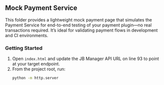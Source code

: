 ## Mock Payment Service

This folder provides a lightweight mock payment page that simulates the Payment Service for end-to-end testing of your payment plugin—no real transactions required. It’s ideal for validating payment flows in development and CI environments.

### Getting Started

1. Open `index.html` and update the JB Manager API URL on line 93 to point at your target endpoint.  
2. From the project root, run:
   ```bash
   python -m http.server
   ```
